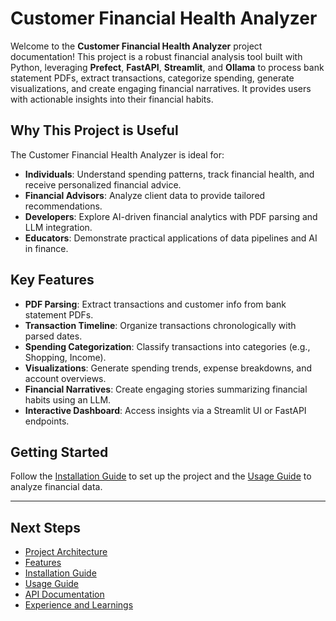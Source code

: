 # Customer Financial Health Analyzer

Welcome to the **Customer Financial Health Analyzer** project documentation! This project is a robust financial analysis tool built with Python, leveraging **Prefect**, **FastAPI**, **Streamlit**, and **Ollama** to process bank statement PDFs, extract transactions, categorize spending, generate visualizations, and create engaging financial narratives. It provides users with actionable insights into their financial habits.

## Why This Project is Useful

The Customer Financial Health Analyzer is ideal for:

- **Individuals**: Understand spending patterns, track financial health, and receive personalized financial advice.
- **Financial Advisors**: Analyze client data to provide tailored recommendations.
- **Developers**: Explore AI-driven financial analytics with PDF parsing and LLM integration.
- **Educators**: Demonstrate practical applications of data pipelines and AI in finance.

## Key Features

- **PDF Parsing**: Extract transactions and customer info from bank statement PDFs.
- **Transaction Timeline**: Organize transactions chronologically with parsed dates.
- **Spending Categorization**: Classify transactions into categories (e.g., Shopping, Income).
- **Visualizations**: Generate spending trends, expense breakdowns, and account overviews.
- **Financial Narratives**: Create engaging stories summarizing financial habits using an LLM.
- **Interactive Dashboard**: Access insights via a Streamlit UI or FastAPI endpoints.

## Getting Started

Follow the [Installation Guide](installation.md) to set up the project and the [Usage Guide](usage.md) to analyze financial data.

---

## Next Steps

- [Project Architecture](architecture.md)
- [Features](features.md)
- [Installation Guide](installation.md)
- [Usage Guide](usage.md)
- [API Documentation](api.md)
- [Experience and Learnings](experience.md)